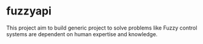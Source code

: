 # fuzzyapi
This project aim to build generic project to solve problems like Fuzzy control systems are dependent on human expertise and knowledge.

